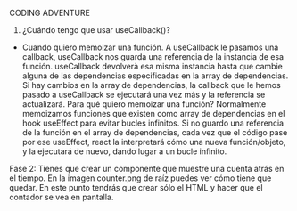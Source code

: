 CODING ADVENTURE

1. ¿Cuándo tengo que usar useCallback()?

- Cuando quiero memoizar una función. A useCallback le pasamos una callback, useCallback nos guarda una referencia de la instancia de esa función. useCallback devolverà esa misma instancia hasta que cambie alguna de las dependencias especificadas en la array de dependencias. Si hay cambios en la array de dependencias, la callback que le hemos pasado a useCallback se ejecutará una vez más y la referencia se actualizará. Para qué quiero memoizar una función? Normalmente memoizamos funciones que existen como array de dependencias en el hook useEffect para evitar bucles infinitos. Si no guardo una referencia de la función en el array de dependencias, cada vez que el código pase por ese useEffect, react la interpretará cómo una nueva función/objeto, y la ejecutará de nuevo, dando lugar a un bucle infinito.

Fase 2: Tienes que crear un componente que muestre una cuenta atrás en el tiempo. En la imagen counter.png de raíz puedes ver cómo tiene que quedar. En este punto tendrás que crear sólo el HTML y hacer que el contador se vea en pantalla.
